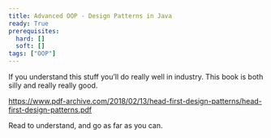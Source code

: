 ```yaml
---
title: Advanced OOP - Design Patterns in Java
ready: True
prerequisites:
  hard: []
  soft: []
tags: ["OOP"]
---
```


If you understand this stuff you’ll do really well in industry. This book is both silly and really really good.

https://www.pdf-archive.com/2018/02/13/head-first-design-patterns/head-first-design-patterns.pdf

Read to understand, and go as far as you can.
